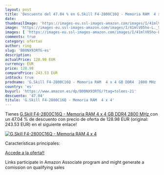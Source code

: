 ```yaml
---
layout: post
title: 'Descuento del 47.04 % en G.Skill F4-2800C16Q - Memoria RAM  4 x 4'
date: 
thumbnailImage: 'https://images-eu.ssl-images-amazon.com/images/I/41mlV05ho-L._SL200_.jpg'
image: 'https://images-eu.ssl-images-amazon.com/images/I/41mlV05ho-L._SL200_.jpg'
images: [ 'https://images-eu.ssl-images-amazon.com/images/I/41mlV05ho-L._SL200_.jpg' ]
comments: true
category: ofertas
author: ring
slug: 'B00NX93RTG-es'
description:
actualPrice: 128.98 EUR
currency: EUR
price: 128.98
comparePrice: 243.53 EUR
inStock: true
prodname: 'G.Skill F4-2800C16Q - Memoria RAM  4 x 4 GB DDR4  2800 MHz '
country: 'es'
buyurl: 'https://www.amazon.es/dp/B00NX93RTG/?tag=tolees-21'
descuento: '47.04'
titulo: 'G.Skill F4-2800C16Q - Memoria RAM  4 x 4'
---
```


Tienes [G.Skill F4-2800C16Q - Memoria RAM  4 x 4 GB DDR4  2800 MHz ](https://www.amazon.es/dp/B00NX93RTG/?tag=tolees-21) con un 47.04 % de descuento con precio de oferta de 128.98 EUR (original: 243.53 EUR) en el siguiente enlace!

[![G.Skill F4-2800C16Q - Memoria RAM  4 x 4](https://images-eu.ssl-images-amazon.com/images/I/41mlV05ho-L._SL200_.jpg)](https://www.amazon.es/dp/B00NX93RTG/?tag=tolees-21)

Características principales:


[Accede a la oferta!!](https://www.amazon.es/dp/B00NX93RTG/?tag=tolees-21)

Links participate in Amazon Associate program and might generate a comission on qualifying sales


